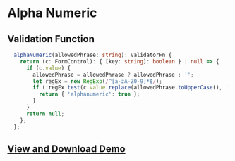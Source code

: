 # Alpha Numeric

## Validation Function

```typescript
  alphaNumeric(allowedPhrase: string): ValidatorFn {
    return (c: FormControl): { [key: string]: boolean } | null => {
      if (c.value) {
        allowedPhrase = allowedPhrase ? allowedPhrase : '';
        let regEx = new RegExp(/^[a-zA-Z0-9]*$/);
        if (!regEx.test(c.value.replace(allowedPhrase.toUpperCase(), '').replace(allowedPhrase.toLowerCase(), ''))) {
          return { 'alphanumeric': true };
        }
      }
      return null;
    };
  };
```

## [View and Download Demo](https://plnkr.co/edit/GNlWc1wXWMjfhjQEL2FN?p=preview)

